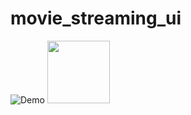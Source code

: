 # movie_streaming_ui


![Demo](https://ik.imagekit.io/ksjrdwbna/Github/demo-of-movies-ui.gif?updatedAt=1696323293590)
<img src="https://ik.imagekit.io/ksjrdwbna/Github/demo-of-movies-ui.gif?updatedAt=1696323293590" width="100" height="100">
